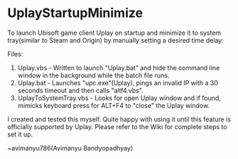 # UplayStartupMinimize
To launch Ubisoft game client Uplay on startup and minimize it to system tray(similar to Steam and Origin) by manually setting a desired time delay:

Files:
1. Uplay.vbs - Written to launch "Uplay.bat" and hide the command line window in the background while the batch file runs.
2. Uplay.bat - Launches "upc.exe"(Uplay), pings an invalid IP with a 30 seconds timeout and then calls "altf4.vbs".
3. UplayToSystemTray.vbs - Looks for open Uplay window and if found, mimicks keyboard press for ALT+F4 to "close" the Uplay window.

I created and tested this myself. Quite happy with using it until this feature is officially supported by Uplay. Please refer to the Wiki for complete steps to set it up.

~avimanyu786(Avimanyu Bandyopadhyay)
